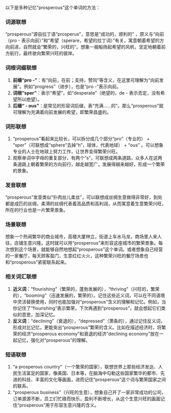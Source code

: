 以下是多种记忆“prosperous”这个单词的方法：

### 词源联想
“prosperous”源自拉丁语“prosperus”，意思是“成功的，顺利的” ，原义与“向前（pro - 表示向前）”和“希望（sperare，希望的拉丁词）”有关，寓意朝着希望的方向前进，自然就会“繁荣的，兴旺的”。想象一艘船扬起希望的风帆，坚定地朝着前方航行，最终驶向繁荣兴旺的彼岸。

### 词根词缀联想
1. **前缀“pro -”**：有“向前，在前；支持，赞同”等含义，在这里可理解为“向前发展”。例如“progress”（进步），也是“pro -”表示向前。
2. **词根“sper”**：表示“希望”，如“desperate”（绝望的，de - 表示否定，没有希望所以绝望）。
3. **后缀“ - ous”**：是常见的形容词后缀，表“充满……的”。那么“prosperous”就可理解为充满着向前发展的希望，即繁荣昌盛的。

### 词形联想
1. “prosperous”看起来比较长，可以拆分成几个部分“pro”（专业的） + “sper”（可联想成“sphere”去掉“h”，球体，代表地球） + “ous” 。可以想象专业的人士在地球上努力工作，让世界变得繁荣兴旺。
2. 观察单词中字母的重复部分，有两个“s”，可联想成两条道路，众多人在这两条道路上朝着繁荣的方向前行，越走越宽广，发展得越来越好，形成一个繁荣的景象。

### 发音联想
“prosperous”发音类似“扑肉丝儿柔丝”，可以联想成丝绸生意做得非常好，到处都是成匹的丝绸，柔滑的丝绸代表着高品质和高利润，从而寓意着生意繁荣兴旺，所在的行业也是一片繁荣景象。

### 场景联想
想象一个热闹繁华的商业城市，高楼大厦林立，街道上车水马龙，商场里人来人往，店铺生意兴隆。这时就可以用“prosperous”来形容这座城市的繁荣景象。每次想到这个场景，就能够自然地想起“prosperous”这个单词。或者想象自己经营的一家餐厅，每天顾客盈门，生意红红火火，这种繁荣兴旺的餐厅场景也和“prosperous”紧密联系起来。

### 相关词汇联想
1. **近义词**：“flourishing”（繁荣的，蓬勃发展的），“thriving”（兴旺的，繁荣的），“booming”（迅速发展的，繁荣的）。记住这些近义词，可以在不同语境中灵活替换使用，同时也能加强对“prosperous”含义的理解和记忆。例如，当你记住了“flourishing”表示繁荣，下次再遇到“prosperous”，就会想起它们类似的意思，加深记忆。
2. **反义词**：“declining”（衰退的），“depressed”（萧条的），通过记住反义词，形成对比记忆，更能突出“prosperous”繁荣的含义。比如在描述经济时，将繁荣的经济“prosperous economy”和衰退的经济“declining economy”放在一起记忆，强化对“prosperous”的理解。

### 短语联想
1. “a prosperous country”（一个繁荣的国家），联想世界上那些经济发达、人民生活富足的国家，像美国、日本等，在脑海中勾勒这些国家繁华的都市、先进的科技、丰富的文化等画面，进而记住“prosperous”这个词与繁荣国家之间的联系。
2. “prosperous business”（兴旺的生意），想象自己开了一家非常成功的公司，订单源源不断，员工们忙碌而快乐，盈利不断增长，从这个生意兴旺的画面记住“prosperous”用于形容生意兴隆的含义。 